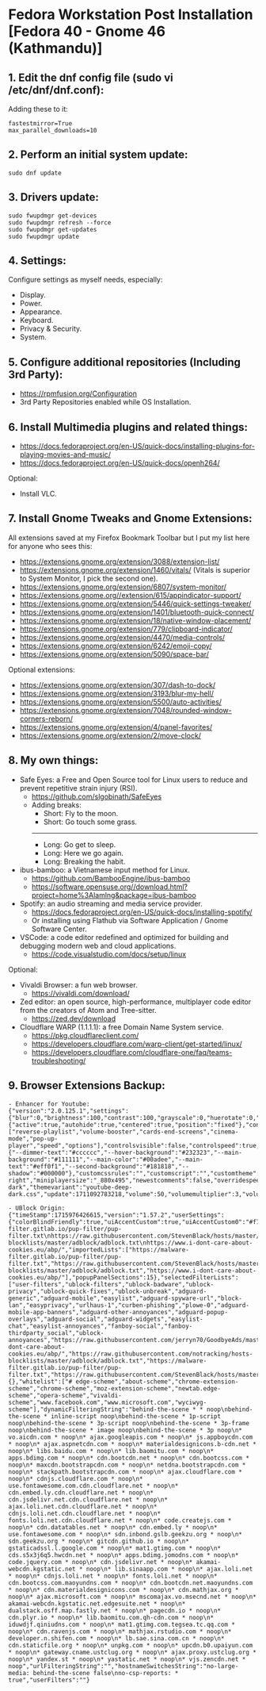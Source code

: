 # Fedora Workstation Post Installation [Fedora 40 - Gnome 46 (Kathmandu)]

## 1. Edit the dnf config file (sudo vi /etc/dnf/dnf.conf):
Adding these to it:

    fastestmirror=True
    max_parallel_downloads=10

## 2. Perform an initial system update:
    sudo dnf update

## 3. Drivers update:
    sudo fwupdmgr get-devices
    sudo fwupdmgr refresh --force
    sudo fwupdmgr get-updates
    sudo fwupdmgr update

## 4. Settings:
Configure settings as myself needs, especially:
- Display.
- Power.
- Appearance.
- Keyboard.
- Privacy & Security.
- System.

## 5. Configure additional repositories (Including 3rd Party):
- https://rpmfusion.org/Configuration
- 3rd Party Repositories enabled while OS Installation.

## 6. Install Multimedia plugins and related things:
- https://docs.fedoraproject.org/en-US/quick-docs/installing-plugins-for-playing-movies-and-music/
- https://docs.fedoraproject.org/en-US/quick-docs/openh264/

Optional:
- Install VLC.

## 7. Install Gnome Tweaks and Gnome Extensions:
All extensions saved at my Firefox Bookmark Toolbar but I put my list here for anyone who sees this:

- https://extensions.gnome.org/extension/3088/extension-list/
- https://extensions.gnome.org/extension/1460/vitals/ (Vitals is superior to System Monitor, I pick the second one).
- https://extensions.gnome.org/extension/6807/system-monitor/
- https://extensions.gnome.org//extension/615/appindicator-support/
- https://extensions.gnome.org/extension/5446/quick-settings-tweaker/
- https://extensions.gnome.org/extension/1401/bluetooth-quick-connect/
- https://extensions.gnome.org/extension/18/native-window-placement/
- https://extensions.gnome.org/extension/779/clipboard-indicator/
- https://extensions.gnome.org/extension/4470/media-controls/
- https://extensions.gnome.org/extension/6242/emoji-copy/
- https://extensions.gnome.org/extension/5090/space-bar/

Optional extensions:
- https://extensions.gnome.org/extension/307/dash-to-dock/
- https://extensions.gnome.org/extension/3193/blur-my-hell/
- https://extensions.gnome.org/extension/5500/auto-activities/
- https://extensions.gnome.org/extension/7048/rounded-window-corners-reborn/
- https://extensions.gnome.org/extension/4/panel-favorites/
- https://extensions.gnome.org/extension/2/move-clock/

## 8. My own things:
- Safe Eyes: a Free and Open Source tool for Linux users to reduce and prevent repetitive strain injury (RSI).
    - https://github.com/slgobinath/SafeEyes
    - Adding breaks:
        - Short: Fly to the moon.
        - Short: Go touch some grass.
        ---
        - Long: Go get to sleep.
        - Long: Here we go again.
        - Long: Breaking the habit.
- ibus-bamboo: a Vietnamese input method for Linux.
    - https://github.com/BambooEngine/ibus-bamboo
    - https://software.opensuse.org//download.html?project=home%3Alamlng&package=ibus-bamboo
- Spotify: an audio streaming and media service provider.
    - https://docs.fedoraproject.org/en-US/quick-docs/installing-spotify/
    - Or installing using Flathub via Software Application / Gnome Software Center.
- VSCode: a code editor redefined and optimized for building and debugging modern web and cloud applications.
    - https://code.visualstudio.com/docs/setup/linux

Optional:
- Vivaldi Browser: a fun web browser.
    - https://vivaldi.com/download/
- Zed editor: an open source, high-performance, multiplayer code editor from the creators of Atom and Tree-sitter.
    - https://zed.dev/download
- Cloudflare WARP (1.1.1.1): a free Domain Name System service.
    - https://pkg.cloudflareclient.com/
    - https://developers.cloudflare.com/warp-client/get-started/linux/
    - https://developers.cloudflare.com/cloudflare-one/faq/teams-troubleshooting/

## 9. Browser Extensions Backup:
    - Enhancer for Youtube:
    {"version":"2.0.125.1","settings":{"blur":0,"brightness":100,"contrast":100,"grayscale":0,"huerotate":0,"invert":0,"saturate":100,"sepia":0,"applyvideofilters":false,"backgroundcolor":"#000000","backgroundopacity":85,"blackbars":false,"blockautoplay":true,"blockhfrformats":false,"blockwebmformats":false,"boostvolume":false,"cinemamode":false,"cinemamodewideplayer":true,"controlbar":{"active":true,"autohide":true,"centered":true,"position":"fixed"},"controls":["reverse-playlist","volume-booster","cards-end-screens","cinema-mode","pop-up-player","speed","options"],"controlsvisible":false,"controlspeed":true,"controlspeedmousebutton":false,"controlvolume":false,"controlvolumemousebutton":false,"convertshorts":false,"customcolors":{"--dimmer-text":"#cccccc","--hover-background":"#232323","--main-background":"#111111","--main-color":"#00adee","--main-text":"#eff0f1","--second-background":"#181818","--shadow":"#000000"},"customcssrules":"","customscript":"","customtheme":false,"darktheme":false,"date":1685191436467,"defaultvolume":false,"disableautoplay":true,"executescript":false,"expanddescription":false,"filter":"none","hidecardsendscreens":true,"hidechat":false,"hidecomments":false,"hiderelated":false,"hideshorts":false,"ignoreplaylists":true,"ignorepopupplayer":true,"localecode":"en_US","localedir":"ltr","message":false,"miniplayer":true,"miniplayerposition":"_top-right","miniplayersize":"_880x495","newestcomments":false,"overridespeeds":true,"pauseforegroundtab":false,"pausevideos":false,"popuplayersize":"1280x720","qualityembeds":"hd720","qualityembedsfullscreen":"hd1080","qualityplaylists":"hd720","qualityplaylistsfullscreen":"hd1080","qualityvideos":"hd720","qualityvideosfullscreen":"hd1080","reload":false,"reversemousewheeldirection":false,"selectquality":true,"selectqualityfullscreenoff":false,"selectqualityfullscreenon":false,"speed":1,"speedvariation":0.1,"stopvideos":false,"theatermode":false,"theme":"default-dark","themevariant":"youtube-deep-dark.css","update":1711092783218,"volume":50,"volumemultiplier":3,"volumevariation":5,"wideplayer":false,"wideplayerviewport":false}}

    - UBlock Origin:
    {"timeStamp":1715976426615,"version":"1.57.2","userSettings":{"colorBlindFriendly":true,"uiAccentCustom":true,"uiAccentCustom0":"#f75782","externalLists":"https://malware-filter.gitlab.io/pup-filter/pup-filter.txt\nhttps://raw.githubusercontent.com/StevenBlack/hosts/master/hosts\nhttps://raw.githubusercontent.com/jerryn70/GoodbyeAds/master/Hosts/GoodbyeAds.txt\nhttps://raw.githubusercontent.com/notracking/hosts-blocklists/master/adblock/adblock.txt\nhttps://www.i-dont-care-about-cookies.eu/abp/","importedLists":["https://malware-filter.gitlab.io/pup-filter/pup-filter.txt","https://raw.githubusercontent.com/StevenBlack/hosts/master/hosts","https://raw.githubusercontent.com/jerryn70/GoodbyeAds/master/Hosts/GoodbyeAds.txt","https://raw.githubusercontent.com/notracking/hosts-blocklists/master/adblock/adblock.txt","https://www.i-dont-care-about-cookies.eu/abp/"],"popupPanelSections":15},"selectedFilterLists":["user-filters","ublock-filters","ublock-badware","ublock-privacy","ublock-quick-fixes","ublock-unbreak","adguard-generic","adguard-mobile","easylist","adguard-spyware-url","block-lan","easyprivacy","urlhaus-1","curben-phishing","plowe-0","adguard-mobile-app-banners","adguard-other-annoyances","adguard-popup-overlays","adguard-social","adguard-widgets","easylist-chat","easylist-annoyances","fanboy-social","fanboy-thirdparty_social","ublock-annoyances","https://raw.githubusercontent.com/jerryn70/GoodbyeAds/master/Hosts/GoodbyeAds.txt","https://www.i-dont-care-about-cookies.eu/abp/","https://raw.githubusercontent.com/notracking/hosts-blocklists/master/adblock/adblock.txt","https://malware-filter.gitlab.io/pup-filter/pup-filter.txt","https://raw.githubusercontent.com/StevenBlack/hosts/master/hosts"],"hiddenSettings":{},"whitelist":["# edge-scheme","about-scheme","chrome-extension-scheme","chrome-scheme","moz-extension-scheme","newtab.edge-scheme","opera-scheme","vivaldi-scheme","www.facebook.com","www.microsoft.com","wyciwyg-scheme"],"dynamicFilteringString":"behind-the-scene * * noop\nbehind-the-scene * inline-script noop\nbehind-the-scene * 1p-script noop\nbehind-the-scene * 3p-script noop\nbehind-the-scene * 3p-frame noop\nbehind-the-scene * image noop\nbehind-the-scene * 3p noop\n* vo.aicdn.com * noop\n* ajax.googleapis.com * noop\n* js.appboycdn.com * noop\n* ajax.aspnetcdn.com * noop\n* materialdesignicons.b-cdn.net * noop\n* libs.baidu.com * noop\n* lib.baomitu.com * noop\n* apps.bdimg.com * noop\n* cdn.bootcdn.net * noop\n* cdn.bootcss.com * noop\n* maxcdn.bootstrapcdn.com * noop\n* netdna.bootstrapcdn.com * noop\n* stackpath.bootstrapcdn.com * noop\n* ajax.cloudflare.com * noop\n* cdnjs.cloudflare.com * noop\n* use.fontawesome.com.cdn.cloudflare.net * noop\n* cdn.embed.ly.cdn.cloudflare.net * noop\n* cdn.jsdelivr.net.cdn.cloudflare.net * noop\n* ajax.loli.net.cdn.cloudflare.net * noop\n* cdnjs.loli.net.cdn.cloudflare.net * noop\n* fonts.loli.net.cdn.cloudflare.net * noop\n* code.createjs.com * noop\n* cdn.datatables.net * noop\n* cdn.embed.ly * noop\n* use.fontawesome.com * noop\n* sdn.inbond.gslb.geekzu.org * noop\n* sdn.geekzu.org * noop\n* gitcdn.github.io * noop\n* gstaticadssl.l.google.com * noop\n* mat1.gtimg.com * noop\n* cds.s5x3j6q5.hwcdn.net * noop\n* apps.bdimg.jomodns.com * noop\n* code.jquery.com * noop\n* cdn.jsdelivr.net * noop\n* akamai-webcdn.kgstatic.net * noop\n* lib.sinaapp.com * noop\n* ajax.loli.net * noop\n* cdnjs.loli.net * noop\n* fonts.loli.net * noop\n* cdn.bootcss.com.maoyundns.com * noop\n* cdn.bootcdn.net.maoyundns.com * noop\n* cdn.materialdesignicons.com * noop\n* cdn.mathjax.org * noop\n* ajax.microsoft.com * noop\n* mscomajax.vo.msecnd.net * noop\n* akamai-webcdn.kgstatic.net.edgesuite.net * noop\n* dualstack.osff.map.fastly.net * noop\n* pagecdn.io * noop\n* cdn.plyr.io * noop\n* lib.baomitu.com.qh-cdn.com * noop\n* iduwdjf.qiniudns.com * noop\n* mat1.gtimg.com.tegsea.tc.qq.com * noop\n* cdn.ravenjs.com * noop\n* mathjax.rstudio.com * noop\n* developer.n.shifen.com * noop\n* lb.sae.sina.com.cn * noop\n* cdn.staticfile.org * noop\n* unpkg.com * noop\n* upcdn.b0.upaiyun.com * noop\n* gateway.cname.ustclug.org * noop\n* ajax.proxy.ustclug.org * noop\n* yandex.st * noop\n* yastatic.net * noop\n* vjs.zencdn.net * noop","urlFilteringString":"","hostnameSwitchesString":"no-large-media: behind-the-scene false\nno-csp-reports: * true","userFilters":""}
